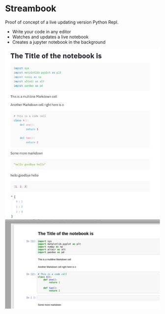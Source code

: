 # Streambook



Proof of concept of a live updating version Python Repl.

* Write your code in any editor
* Watches and updates a live notebook
* Creates a jupyter notebook in the background


<img src="streambook.png">

<img src="notebook.png">

